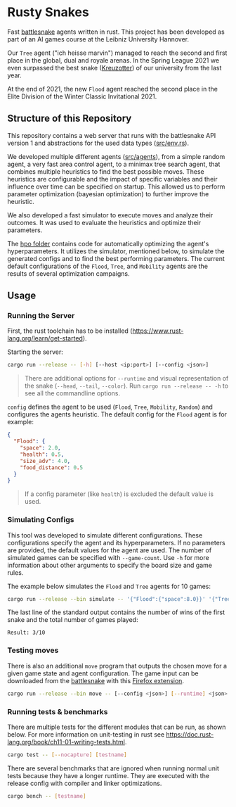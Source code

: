 # Rusty Snakes

Fast [battlesnake](https://play.battlesnake.com) agents written in rust.
This project has been developed as part of an AI games course at the Leibniz University Hannover.

Our `Tree` agent ("ich heisse marvin") managed to reach the second and first place in the global, dual and royale arenas.
In the Spring League 2021 we even surpassed the best snake ([Kreuzotter](https://github.com/m-schier/battlesnake-2019)) of our university from the last year.

At the end of 2021, the new `Flood` agent reached the second place in the Elite Division of the Winter Classic Invitational 2021.


## Structure of this Repository

This repository contains a web server that runs with the battlesnake API version 1
and abstractions for the used data types ([src/env.rs](src/env.rs)).

We developed multiple different agents ([src/agents](src/agents)),
from a simple random agent, a very fast area control agent,
to a minimax tree search agent, that combines multiple heuristics to find the best possible moves.
These heuristics are configurable and the impact of specific variables and
their influence over time can be specified on startup.
This allowed us to perform parameter optimization (bayesian optimization) to further improve the heuristic.

We also developed a fast simulator to execute moves and analyze their outcomes.
It was used to evaluate the heuristics and optimize their parameters.

The [hpo folder](hpo) contains code for automatically optimizing the agent's hyperparameters.
It utilizes the simulator, mentioned below, to simulate the generated configs and to find the best performing parameters.
The current default configurations of the `Flood`, `Tree`, and `Mobility` agents are the results of several optimization campaigns.


## Usage

### Running the Server

First, the rust toolchain has to be installed (https://www.rust-lang.org/learn/get-started).

Starting the server:

```bash
cargo run --release -- [-h] [--host <ip:port>] [--config <json>]
```

> There are additional options for `--runtime` and visual representation of the snake (`--head`, `--tail`, `--color`).
> Run `cargo run --release -- -h` to see all the commandline options.

`config` defines the agent to be used (`Flood`, `Tree`, `Mobility`, `Random`) and configures the agents heuristic.
The default config for the `Flood` agent is for example:

```json
{
  "Flood": {
    "space": 2.0,
    "health": 0.5,
    "size_adv": 4.0,
    "food_distance": 0.5
  }
}
```

> If a config parameter (like `health`) is excluded the default value is used.

### Simulating Configs

This tool was developed to simulate different configurations.
These configurations specify the agent and its hyperparameters.
If no parameters are provided, the default values for the agent are used.
The number of simulated games can be specified with `--game-count`.
Use `-h` for more information about other arguments to specify the board size and game rules.

The example below simulates the `Flood` and `Tree` agents for 10 games:

```bash
cargo run --release --bin simulate -- '{"Flood":{"space":8.0}}' '{"Tree":{"centrality":0}}' --game-count 10
```

The last line of the standard output contains the number of wins of the first
snake and the total number of games played:

```
Result: 3/10
```

### Testing moves

There is also an additional `move` program that outputs the chosen move for a given game state and agent configuration.
The game input can be downloaded from the [battlesnake](https://play.battlesnake.com) with this [Firefox extension](https://addons.mozilla.org/firefox/addon/battlesnake-downloader/).

```bash
cargo run --release --bin move -- [--config <json>] [--runtime] <json>
```

### Running tests & benchmarks

There are multiple tests for the different modules that can be run, as shown below.
For more information on unit-testing in rust see https://doc.rust-lang.org/book/ch11-01-writing-tests.html.

```bash
cargo test -- [--nocapture] [testname]
```

There are several benchmarks that are ignored when running normal unit tests because they have a longer runtime.
They are executed with the release config with compiler and linker optimizations.

```bash
cargo bench -- [testname]
```
